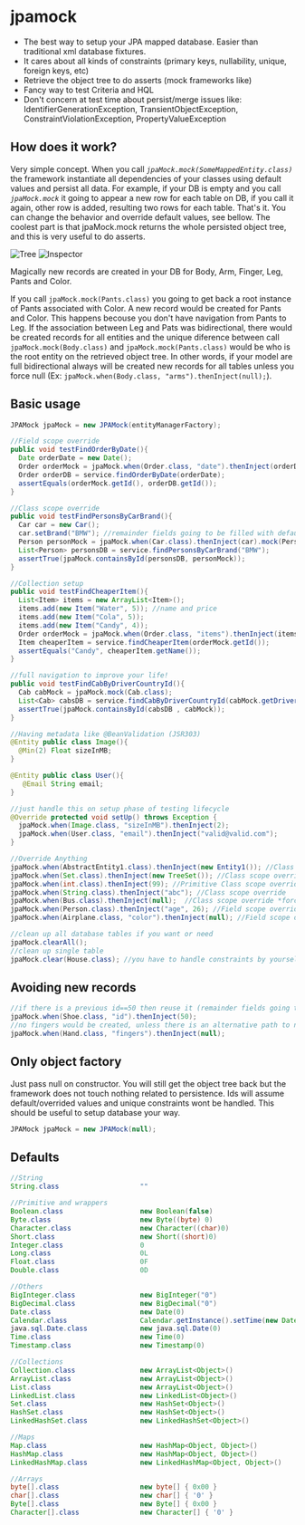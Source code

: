 # jpamock

 * The best way to setup your JPA mapped database. Easier than traditional xml database fixtures.
 * It cares about all kinds of constraints (primary keys, nullability, unique, foreign keys, etc)
 * Retrieve the object tree to do asserts (mock frameworks like)
 * Fancy way to test Criteria and HQL
 * Don't concern at test time about persist/merge issues like: IdentifierGenerationException, TransientObjectException, ConstraintViolationException, PropertyValueException

## How does it work?
 Very simple concept. When you call *`jpaMock.mock(SomeMappedEntity.class)`* the framework instantiate all dependencies of your classes using default values and persist all data. For example, if your DB is empty and you call *`jpaMock.mock`* it going to appear a new row for each table on DB, if you call it again, other row is added, resulting two rows for each table. That's it. You can change the behavior and override default values, see bellow. The coolest part is that jpaMock.mock returns the whole persisted object tree, and this is very useful to do asserts.
 
![Tree](http://i.imgur.com/4GdYF1W.jpg)
![Inspector](http://i.imgur.com/j9Qwfr9.jpg)

 Magically new records are created in your DB for Body, Arm, Finger, Leg, Pants and Color.

If you call `jpaMock.mock(Pants.class)` you going to get back a root instance of Pants associated with Color. A new record would be created for Pants and Color. This happens becouse you don't have navigation from Pants to Leg. If the association between Leg and Pats was bidirectional, there would be created records for all entities and the unique diference between call `jpaMock.mock(Body.class)` and `jpaMock.mock(Pants.class)` would be  who is the root entity on the retrieved object tree. In other words, if your model are full bidirectional always will be created new records for all tables unless you force null (Ex: `jpaMock.when(Body.class, "arms").thenInject(null);`).

## Basic usage

```java
JPAMock jpaMock = new JPAMock(entityManagerFactory);
```

```java
//Field scope override
public void testFindOrderByDate(){
  Date orderDate = new Date();
  Order orderMock = jpaMock.when(Order.class, "date").thenInject(orderDate).mock(Order.class);
  Order orderDB = service.findOrderByDate(orderDate);
  assertEquals(orderMock.getId(), orderDB.getId());
}
```

```java
//Class scope override
public void testFindPersonsByCarBrand(){
  Car car = new Car();
  car.setBrand("BMW"); //remainder fields going to be filled with default values
  Person personMock = jpaMock.when(Car.class).thenInject(car).mock(Person.class);
  List<Person> personsDB = service.findPersonsByCarBrand("BMW");
  assertTrue(jpaMock.containsById(personsDB, personMock));
}
```

```java
//Collection setup
public void testFindCheaperItem(){
  List<Item> items = new ArrayList<Item>();
  items.add(new Item("Water", 5)); //name and price
  items.add(new Item("Cola", 5));
  items.add(new Item("Candy", 4));
  Order orderMock = jpaMock.when(Order.class, "items").thenInject(items).mock(Order.class);
  Item cheaperItem = service.findCheaperItem(orderMock.getId());
  assertEquals("Candy", cheaperItem.getName());
}
```

```java
//full navigation to improve your life!
public void testFindCabByDriverCountryId(){
  Cab cabMock = jpaMock.mock(Cab.class);
  List<Cab> cabsDB = service.findCabByDriverCountryId(cabMock.getDriver().getCountry().getId());
  assertTrue(jpaMock.containsById(cabsDB , cabMock));
}
```

```java
//Having metadata like @BeanValidation (JSR303)
@Entity public class Image(){
  @Min(2) Float sizeInMB;
}

@Entity public class User(){
   @Email String email;
}

//just handle this on setup phase of testing lifecycle
@Override protected void setUp() throws Exception {
  jpaMock.when(Image.class, "sizeInMB").thenInject(2);
  jpaMock.when(User.class, "email").thenInject("valid@valid.com");
}
```

```java
//Override Anything
jpaMock.when(AbstractEntity1.class).thenInject(new Entity1()); //Class scope override
jpaMock.when(Set.class).thenInject(new TreeSet()); //Class scope override
jpaMock.when(int.class).thenInject(99); //Primitive Class scope override
jpaMock.when(String.class).thenInject("abc"); //Class scope override
jpaMock.when(Bus.class).thenInject(null);  //Class scope override *force null*
jpaMock.when(Person.class).thenInject("age", 26); //Field scope override
jpaMock.when(Airplane.class, "color").thenInject(null); //Field scope override *force null*
```

```java
//clean up all database tables if you want or need
jpaMock.clearAll(); 
//clean up single table
jpaMock.clear(House.class); //you have to handle constraints by yourself
```

## Avoiding new records

```java
//if there is a previous id==50 then reuse it (remainder fields going to be filled with default values), else create a new row
jpaMock.when(Shoe.class, "id").thenInject(50); 
//no fingers would be created, unless there is an alternative path to navegate to finger from hand
jpaMock.when(Hand.class, "fingers").thenInject(null); 
```

## Only object factory

Just pass null on constructor. You will still get the object tree back but the framework does not touch nothing related to persistence. Ids will assume default/overrided values and unique constraints wont be handled. This should be useful to setup database your way.
```java
JPAMock jpaMock = new JPAMock(null);
```

## Defaults

```java
//String
String.class                    ""

//Primitive and wrappers
Boolean.class                   new Boolean(false)
Byte.class                      new Byte((byte) 0)
Character.class                 new Character((char)0)
Short.class                     new Short((short)0)
Integer.class                   0
Long.class                      0L
Float.class                     0F
Double.class                    0D

//Others
BigInteger.class                new BigInteger("0")             
BigDecimal.class                new BigDecimal("0")             
Date.class                      new Date(0)             
Calendar.class                  Calendar.getInstance().setTime(new Date(0)) 
java.sql.Date.class             new java.sql.Date(0)            
Time.class                      new Time(0)             
Timestamp.class                 new Timestamp(0)                

//Collections
Collection.class                new ArrayList<Object>()
ArrayList.class                 new ArrayList<Object>()
List.class                      new ArrayList<Object>()
LinkedList.class                new LinkedList<Object>()                
Set.class                       new HashSet<Object>()
HashSet.class                   new HashSet<Object>()           
LinkedHashSet.class             new LinkedHashSet<Object>()             

//Maps
Map.class                       new HashMap<Object, Object>()
HashMap.class                   new HashMap<Object, Object>()           
LinkedHashMap.class             new LinkedHashMap<Object, Object>()             

//Arrays
byte[].class                    new byte[] { 0x00 }             
char[].class                    new char[] { '0' }              
Byte[].class                    new Byte[] { 0x00 }             
Character[].class               new Character[] { '0' }    
```
